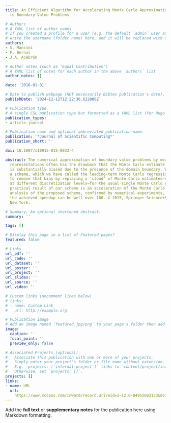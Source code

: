 ```yaml
---
title: An Efficient Algorithm for Accelerating Monte Carlo Approximations of the Solution
  to Boundary Value Problems

# Authors
# A YAML list of author names
# If you created a profile for a user (e.g. the default `admin` user at `content/authors/admin/`), 
# write the username (folder name) here, and it will be replaced with their full name and linked to their profile.
authors:
- S. Mancini
- F. Bernal
- J.A. Acebrón

# Author notes (such as 'Equal Contribution')
# A YAML list of notes for each author in the above `authors` list
author_notes: []

date: '2016-01-01'

# Date to publish webpage (NOT necessarily Bibtex publication's date).
publishDate: '2024-12-12T12:22:36.622886Z'

# Publication type.
# A single CSL publication type but formatted as a YAML list (for Hugo requirements).
publication_types:
- article-journal

# Publication name and optional abbreviated publication name.
publication: '*Journal of Scientific Computing*'
publication_short: ''

doi: 10.1007/s10915-015-0033-4

abstract: The numerical approximation of boundary value problems by means of a probabilistic
  representations often has the drawback that the Monte Carlo estimate of the solution
  is substantially biased due to the presence of the domain boundary. We introduce
  a scheme, which we have called the leading-term Monte Carlo regression, which seeks
  to remove that bias by replacing a ’cloud’ of Monte Carlo estimates—carried out
  at different discretization levels—for the usual single Monte Carlo estimate. The
  practical result of our scheme is an acceleration of the Monte Carlo method. Theoretical
  analysis of the proposed scheme, confirmed by numerical experiments, shows that
  the achieved speedup can be well over 100. © 2015, Springer Science+Business Media
  New York.

# Summary. An optional shortened abstract.
summary: ''

tags: []

# Display this page in a list of Featured pages?
featured: false

# Links
url_pdf: ''
url_code: ''
url_dataset: ''
url_poster: ''
url_project: ''
url_slides: ''
url_source: ''
url_video: ''

# Custom links (uncomment lines below)
# links:
# - name: Custom Link
#   url: http://example.org

# Publication image
# Add an image named `featured.jpg/png` to your page's folder then add a caption below.
image:
  caption: ''
  focal_point: ''
  preview_only: false

# Associated Projects (optional).
#   Associate this publication with one or more of your projects.
#   Simply enter your project's folder or file name without extension.
#   E.g. `projects: ['internal-project']` links to `content/project/internal-project/index.md`.
#   Otherwise, set `projects: []`.
projects: []
links:
- name: URL
  url: 
    https://www.scopus.com/inward/record.uri?eid=2-s2.0-84955683133&doi=10.1007%2fs10915-015-0033-4&partnerID=40&md5=e12941817d03b12771638989d56d23a8
---
```


Add the **full text** or **supplementary notes** for the publication here using Markdown formatting.
